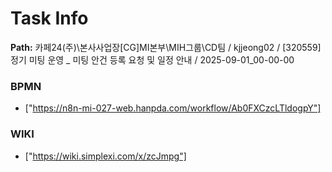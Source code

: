 # Task Info

**Path:** 카페24(주)\본사사업장\[CG]MI본부\MIH그룹\CD팀 / kjjeong02 / [320559] 정기 미팅 운영 _ 미팅 안건 등록 요청 및 일정 안내 / 2025-09-01_00-00-00

### BPMN
- ["https://n8n-mi-027-web.hanpda.com/workflow/Ab0FXCzcLTldogpY"]

### WIKI
- ["https://wiki.simplexi.com/x/zcJmpg"]

